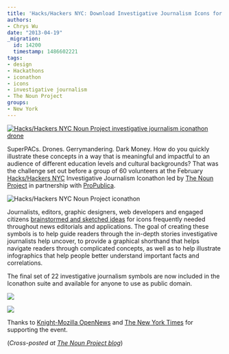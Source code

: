 ```yaml
---
title: 'Hacks/Hackers NYC: Download Investigative Journalism Icons for Free'
authors:
- Chrys Wu
date: "2013-04-19"
_migration:
  id: 14200
  timestamp: 1486602221
tags:
- design
- Hackathons
- iconathon
- icons
- investigative journalism
- The Noun Project
groups:
- New York
---
```


[![Hacks/Hackers NYC Noun Project investigative journalism iconathon drone][1]][2]

SuperPACs. Drones. Gerrymandering. Dark Money. How do you quickly illustrate these concepts in a way that is meaningful and impactful to an audience of different education levels and cultural backgrounds? That was the challenge set out before a group of 60 volunteers at the February [Hacks/Hackers NYC][3] Investigative Journalism Iconathon led by [The Noun Project][4] in partnership with [ProPublica][5].

![Hacks/Hackers NYC Noun Project iconathon][6]

Journalists, editors, graphic designers, web developers and engaged citizens [brainstormed and sketched ideas][7] for icons frequently needed throughout news editorials and applications. The goal of creating these symbols is to help guide readers through the in-depth stories investigative journalists help uncover, to provide a graphical shorthand that helps navigate readers through complicated concepts, as well as to help illustrate infographics that help people better understand important facts and correlations.

The final set of 22 investigative journalism symbols are now included in the <a>Iconathon suite</a> and available for anyone to use as public domain.

[![][8]][9]

[![][10]][9]

Thanks to [Knight-Mozilla OpenNews][11] and [The New York Times][12] for supporting the event.

(_Cross-posted at [The Noun Project blog][13]_)

 [1]: /content-images/news/2013/04/HHNYC-iconathon-drone-icon-450.png
 [2]: http://thenounproject.com/noun/drone/#icon-No15208
 [3]: http://meetupnyc.hackshackers.com
 [4]: http://thenounproject.com
 [5]: http://www.propublica.org
 [6]: http://hackshackers.com//wp-content/uploads/2013/04/HHNYC-iconathon-in-progress-450.jpg
 [7]: http://blog.thenounproject.com/post/44800463719/investigative-journalism-iconathon-the-new-york-times
 [8]: http://hackshackers.com//wp-content/uploads/2013/04/HHNYC-investigative-journalism-icons-set-1-450.png
 [9]: http://thenounproject.com/Iconathon1/#
 [10]: http://hackshackers.com//wp-content/uploads/2013/04/HHNYC-investigative-journalism-icons-set-2-450.png
 [11]: http://www.mozillaopennews.org/
 [12]: nytimes.com
 [13]: http://blog.thenounproject.com/post/48057552862/investigative-journalism-icons-now-available